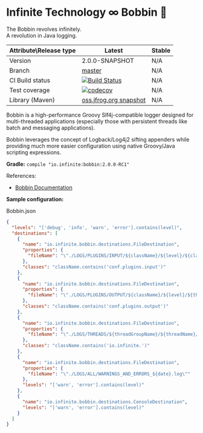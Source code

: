 # Infinite Technology ∞ Bobbin 📼

The Bobbin revolves infinitely.\
A revolution in Java logging.

|Attribute\Release type|Latest|Stable|
|----------------------|------|------|
|Version|2.0.0-SNAPSHOT|N/A|
|Branch|[master](https://github.com/INFINITE-TECHNOLOGY/BOBBIN)|N/A|
|CI Build status|[![Build Status](https://travis-ci.com/INFINITE-TECHNOLOGY/BOBBIN.svg?branch=master)](https://travis-ci.com/INFINITE-TECHNOLOGY/BOBBIN)|N/A|
|Test coverage|[![codecov](https://codecov.io/gh/INFINITE-TECHNOLOGY/BOBBIN/branch/master/graphs/badge.svg)](https://codecov.io/gh/INFINITE-TECHNOLOGY/BOBBIN/branch/master/graphs)|N/A|
|Library (Maven)|[oss.jfrog.org snapshot](https://oss.jfrog.org/artifactory/webapp/#/artifacts/browse/tree/General/oss-snapshot-local/io/infinite/bobbin/2.0.0-SNAPSHOT)|N/A|

Bobbin is a high-performance Groovy Slf4j-compatible logger designed for multi-threaded applications (especially those with persistent threads like batch and messaging applications).

Bobbin leverages the concept of Logback/Log4j2 sifting appenders while providing much more easier configuration using native Groovy/Java scripting expressions.

**Gradle:**
`compile "io.infinite:bobbin:2.0.0-RC1"`

References:
* [Bobbin Documentation](https://github.com/INFINITE-TECHNOLOGY/BOBBIN/wiki)


**Sample configuration:**

Bobbin.json

```json
{
  "levels": "['debug', 'info', 'warn', 'error'].contains(level)",
  "destinations": [
    {
      "name": "io.infinite.bobbin.destinations.FileDestination",
      "properties": {
        "fileName": "\"./LOGS/PLUGINS/INPUT/${className}/${level}/${className}_${level}.log\""
      },
      "classes": "className.contains('conf.plugins.input')"
    },
    {
      "name": "io.infinite.bobbin.destinations.FileDestination",
      "properties": {
        "fileName": "\"./LOGS/PLUGINS/OUTPUT/${className}/${level}/${threadName}_${level}_${date}.log\""
      },
      "classes": "className.contains('conf.plugins.output')"
    },
    {
      "name": "io.infinite.bobbin.destinations.FileDestination",
      "properties": {
        "fileName": "\"./LOGS/THREADS/${threadGroupName}/${threadName}/${level}/${threadName}_${level}_${date}.log\""
      },
      "classes": "className.contains('io.infinite.')"
    },
    {
      "name": "io.infinite.bobbin.destinations.FileDestination",
      "properties": {
        "fileName": "\"./LOGS/ALL/WARNINGS_AND_ERRORS_${date}.log\""
      },
      "levels": "['warn', 'error'].contains(level)"
    },
    {
      "name": "io.infinite.bobbin.destinations.ConsoleDestination",
      "levels": "['warn', 'error'].contains(level)"
    }
  ]
}
```
